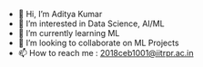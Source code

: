 - 👋 Hi, I’m Aditya Kumar
- 👀 I’m interested in Data Science, AI/ML
- 🌱 I’m currently learning ML
- 💞️ I’m looking to collaborate on ML Projects
- 📫 How to reach me : 2018ceb1001@iitrpr.ac.in

<!---
adityakm98/adityakm98 is a ✨ special ✨ repository because its `README.md` (this file) appears on your GitHub profile.
You can click the Preview link to take a look at your changes.
--->

